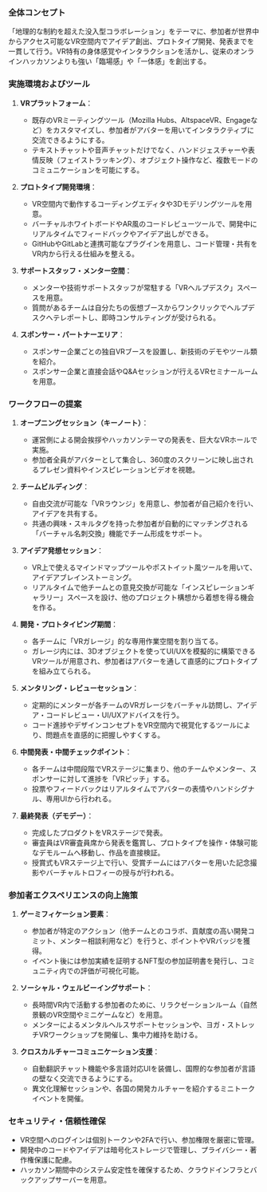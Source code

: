 ### 全体コンセプト  
「地理的な制約を超えた没入型コラボレーション」をテーマに、参加者が世界中からアクセス可能なVR空間内でアイデア創出、プロトタイプ開発、発表までを一貫して行う。VR特有の身体感覚やインタラクションを活かし、従来のオンラインハッカソンよりも強い「臨場感」や「一体感」を創出する。

### 実施環境およびツール  
1. **VRプラットフォーム**：  
   - 既存のVRミーティングツール（Mozilla Hubs、AltspaceVR、Engageなど）をカスタマイズし、参加者がアバターを用いてインタラクティブに交流できるようにする。  
   - テキストチャットや音声チャットだけでなく、ハンドジェスチャーや表情反映（フェイストラッキング）、オブジェクト操作など、複数モードのコミュニケーションを可能にする。

2. **プロトタイプ開発環境**：  
   - VR空間内で動作するコーディングエディタや3Dモデリングツールを用意。  
   - バーチャルホワイトボードやAR風のコードレビューツールで、開発中にリアルタイムでフィードバックやアイデア出しができる。  
   - GitHubやGitLabと連携可能なプラグインを用意し、コード管理・共有をVR内から行える仕組みを整える。

3. **サポートスタッフ・メンター空間**：  
   - メンターや技術サポートスタッフが常駐する「VRヘルプデスク」スペースを用意。  
   - 質問があるチームは自分たちの仮想ブースからワンクリックでヘルプデスクへテレポートし、即時コンサルティングが受けられる。

4. **スポンサー・パートナーエリア**：  
   - スポンサー企業ごとの独自VRブースを設置し、新技術のデモやツール類を紹介。  
   - スポンサー企業と直接会話やQ&Aセッションが行えるVRセミナールームを用意。

### ワークフローの提案  
1. **オープニングセッション（キーノート）**：  
   - 運営側による開会挨拶やハッカソンテーマの発表を、巨大なVRホールで実施。  
   - 参加者全員がアバターとして集合し、360度のスクリーンに映し出されるプレゼン資料やインスピレーションビデオを視聴。

2. **チームビルディング**：  
   - 自由交流が可能な「VRラウンジ」を用意し、参加者が自己紹介を行い、アイデアを共有する。  
   - 共通の興味・スキルタグを持った参加者が自動的にマッチングされる「バーチャル名刺交換」機能でチーム形成をサポート。

3. **アイデア発想セッション**：  
   - VR上で使えるマインドマップツールやポストイット風ツールを用いて、アイデアブレインストーミング。  
   - リアルタイムで他チームとの意見交換が可能な「インスピレーションギャラリー」スペースを設け、他のプロジェクト構想から着想を得る機会を作る。

4. **開発・プロトタイピング期間**：  
   - 各チームに「VRガレージ」的な専用作業空間を割り当てる。  
   - ガレージ内には、3Dオブジェクトを使ってUI/UXを模擬的に構築できるVRツールが用意され、参加者はアバターを通して直感的にプロトタイプを組み立てられる。

5. **メンタリング・レビューセッション**：  
   - 定期的にメンターが各チームのVRガレージをバーチャル訪問し、アイデア・コードレビュー・UI/UXアドバイスを行う。  
   - コード進捗やデザインコンセプトをVR空間内で視覚化するツールにより、問題点を直感的に把握しやすくする。

6. **中間発表・中間チェックポイント**：  
   - 各チームは中間段階でVRステージに集まり、他のチームやメンター、スポンサーに対して進捗を「VRピッチ」する。  
   - 投票やフィードバックはリアルタイムでアバターの表情やハンドシグナル、専用UIから行われる。

7. **最終発表（デモデー）**：  
   - 完成したプロダクトをVRステージで発表。  
   - 審査員はVR審査員席から発表を鑑賞し、プロトタイプを操作・体験可能なデモルームへ移動し、作品を直接検証。  
   - 授賞式もVRステージ上で行い、受賞チームにはアバターを用いた記念撮影やバーチャルトロフィーの授与が行われる。

### 参加者エクスペリエンスの向上施策  
1. **ゲーミフィケーション要素**：  
   - 参加者が特定のアクション（他チームとのコラボ、貢献度の高い開発コミット、メンター相談利用など）を行うと、ポイントやVRバッジを獲得。  
   - イベント後には参加実績を証明するNFT型の参加証明書を発行し、コミュニティ内での評価が可視化可能。

2. **ソーシャル・ウェルビーイングサポート**：  
   - 長時間VR内で活動する参加者のために、リラクゼーションルーム（自然景観のVR空間やミニゲームなど）を用意。  
   - メンターによるメンタルヘルスサポートセッションや、ヨガ・ストレッチVRワークショップを開催し、集中力維持を助ける。

3. **クロスカルチャーコミュニケーション支援**：  
   - 自動翻訳チャット機能や多言語対応UIを装備し、国際的な参加者が言語の壁なく交流できるようにする。  
   - 異文化理解セッションや、各国の開発カルチャーを紹介するミニトークイベントを開催。

### セキュリティ・信頼性確保  
- VR空間へのログインは個別トークンや2FAで行い、参加権限を厳密に管理。  
- 開発中のコードやアイデアは暗号化ストレージで管理し、プライバシー・著作権保護に配慮。  
- ハッカソン期間中のシステム安定性を確保するため、クラウドインフラとバックアップサーバーを用意。
